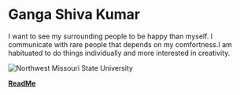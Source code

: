 # Ganga Shiva Kumar
I want to see my surrounding people to be happy than myself. I communicate with rare people that depends on my comfortness.I am habituated to do things individually and more interested in creativity.

![Northwest Missouri State University](Users\S545234\Desktop\assignment2-ganga\northwestmissouri.jpg)

**[ReadMe](C:\Users\S545234\Desktop\assignment2-ganga\README.md)**